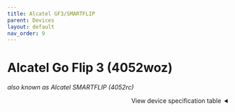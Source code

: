 ```yaml
---
title: Alcatel GF3/SMARTFLIP
parent: Devices
layout: default
nav_order: 9
---
```

# Alcatel Go Flip 3 (4052woz)
*also known as Alcatel SMARTFLIP (4052rc)*

<details markdown="block">
  <summary dir="rtl">View device specification table</summary>
<table>
  <thead><tr><th colspan="2">Alcatel Go Flip 3/SMARTFLIP (4052crowz)</th></tr></thead>
  <tbody>
    <tr><td>Announced</td><td>17–19 September 2019</td></tr>
    <tr><td>Released</td><td>27 September 2019</td></tr>
    <tr><td>Model</td><td>4052r (AT&T), 4052w (T-Mobile), 4052c (Cricket), 4052z (Metro by T-Mo), 4052o (Rogers/Canada)</td></tr>
  <tr><td colspan="2"><strong>Specifications</strong></td></tr>
    <tr><td>SoC</td><td>Qualcomm MSM8909 Snapdragon 210<br>(4 x 1.1GHz Cortex-A7)</td></tr>
    <tr><td>RAM</td><td>512MB LPDDR3</td></tr>
    <tr><td>GPU</td><td>Adreno 304</td></tr>
    <tr><td>Storage</td><td>4GB (+ up to 32GB microSDHC card)</td></tr>
    <tr><td>Network</td><td>2G GSM, 3G UMTS, 4G LTE<br><em>+ 4052rc: band 2, 4, 5, 12 (MFBI), 14<br>+ 4052woz: band 2, 4, 5, 12, 25, 26, 41 (HPUE), 66, 71</em><br>VoLTE support with HD Voice (all models), VoWiFi support (4052woz only)<br>Single SIM (Nano-SIM)</td></tr>
    <tr><td>Screen</td><td>Main: 320 * 240 (143 PPI), 2.8 inches TN TFT LCD<br>External: 128 * 128 (125 PPI), 1.44 inches TN TFT LCD</td></tr>
    <tr><td>Bluetooth</td><td>4.1/4.2, A2DP</td></tr>
    <tr><td>Wi-Fi</td><td>802.11b/g/n, 2.4GHz, Hotspot (up to 8 devices)</td></tr>
    <tr><td>Peripherals</td><td>- GPS, GLONASS<br>- Speaker size: 0.7W (4052rc), 1W (4052woz)<br>- Dual microphones with noise cancellation</td></tr>
    <tr><td>Cameras</td><td>Rear: 2MP with fixed focus, LED flash, video recording 720p@30fps</td></tr>
    <tr><td>Dimensions<br>(HWD)</td><td>104.9 * 53.1 * 20.1 (mm)<br>4.13 * 2.09 * 0.79 (in)</td></tr>
    <tr><td>Weight</td><td>118 g (4.16 oz)</td></tr>
    <tr><td>Ports</td><td>- microUSB charging &amp; USB 2.0 data transferring port<br>- 3.5mm headphone jack</td></tr>
    <tr><td>Specials</td><td>M4/T4 hearing aid compatibility</td></tr>
    <tr><td>Battery</td><td>Removable Li-Ion 1350mAh<br>(up to 13.3 days of 4G standby advertised)</td></tr>
  <tr><td colspan="2"><strong>KaiOS info</strong></td></tr>
    <tr><td>Version</td><td>KaiOS 2.5.2</td></tr>
    <tr><td>WA VoIP</td><td>Not supported</td></tr>
    <tr><td>Build no.</td><td>N/A</td></tr>
  </tbody>
</table>
</details>